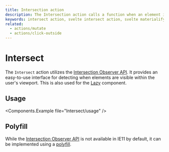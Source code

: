 ```yaml
---
title: Intersection action
description: The Intersection action calls a function when an element is scrolled into viewport
keywords: intersect action, svelte intersect action, svelte materialify intersect
related:
  - actions/mutate
  - actions/click-outside
---
```


# Intersect

The `Intersect` action utilizes the [Intersection Observer API](https://developer.mozilla.org/en-US/docs/Web/API/Intersection_Observer_API). It provides an easy-to-use interface for detecting when elements are visible within the user's viewport. This is also used for the [Lazy](/components/lazy/) component.

## Usage

<Components.Example file="Intersect/usage" />

## Polyfill

While the [Intersection Observer API](https://developer.mozilla.org/en-US/docs/Web/API/Intersection_Observer_API) is not available in IE11 by default, it can be implemented using a [polyfill](https://github.com/w3c/IntersectionObserver).
